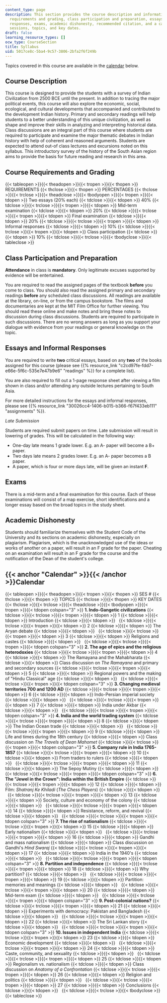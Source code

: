 ```yaml
---
content_type: page
description: This section provides the course description and information on course
  requirements and grading, class participation and preparation, essays and informal
  responses, exams, academic dishonesty, recommended citation, and a calendar of lecture
  sessions, topics, and key dates.
draft: false
learning_resource_types: []
ocw_type: CourseSection
title: Syllabus
uid: 5017ce8c-5ba4-9c57-3806-2bfa2f6f249b
---
```

Topics covered in this course are available in the [calendar](#Calendar) below.

## Course Description

This course is designed to provide the students with a survey of Indian Civilization from 2500 BCE until the present. In addition to tracing the major political events, this course will also explore the economic, social, ecological, and cultural developments that accompanied and contributed to the development Indian history. Primary and secondary readings will help students to a better understanding of this unique civilization, as well as shape and improve their skills in analyzing and interpreting historical data. Class discussions are an integral part of this course where students are required to participate and examine the major thematic debates in Indian history with help of coherent and reasoned arguments. Students are expected to attend out-of class lectures and excursions noted on this syllabus. This introductory survey of the history of the South Asian region aims to provide the basis for future reading and research in this area.

## Course Requirements and Grading

{{< tableopen >}}{{< theadopen >}}{{< tropen >}}{{< thopen >}}
REQUIREMENTS
{{< thclose >}}{{< thopen >}}
PERCENTAGES
{{< thclose >}}{{< trclose >}}{{< theadclose >}}{{< tbodyopen >}}{{< tropen >}}{{< tdopen >}}
Two essays (20% each)
{{< tdclose >}}{{< tdopen >}}
40%
{{< tdclose >}}{{< trclose >}}{{< tropen >}}{{< tdopen >}}
Mid-term examination
{{< tdclose >}}{{< tdopen >}}
20%
{{< tdclose >}}{{< trclose >}}{{< tropen >}}{{< tdopen >}}
Final examination
{{< tdclose >}}{{< tdopen >}}
20%
{{< tdclose >}}{{< trclose >}}{{< tropen >}}{{< tdopen >}}
Informal responses
{{< tdclose >}}{{< tdopen >}}
10%
{{< tdclose >}}{{< trclose >}}{{< tropen >}}{{< tdopen >}}
Class participation
{{< tdclose >}}{{< tdopen >}}
10%
{{< tdclose >}}{{< trclose >}}{{< tbodyclose >}}{{< tableclose >}}

## Class Participation and Preparation

**Attendance** in class is **mandatory**. Only legitimate excuses supported by evidence will be entertained.

You are required to read the assigned pages of the textbook **before** you come to class. You should also read the assigned primary and secondary readings **before** any scheduled class discussions. All readings are available at the library, on-line, or from the campus bookstore. The films and documentaries are kept at the MIT Film Office for further viewing. You should read these online and make notes and bring these notes to discussion during class discussions. Students are required to participate in such discussions. There are no wrong answers as long as you support your dialogue with evidence from your readings or general knowledge on the topic.

## Essays and Informal Responses

You are required to write **two** critical essays, based on any **two** of the books assigned for this course (please see {{% resource_link "c2cd97fe-fdd7-e66e-5f6c-535e7e47b9e6" "readings" %}} for a complete list).

You are also required to fill out a 1-page response sheet after viewing a film shown in class and/or attending any outside lectures pertaining to South Asia.

For more detailed instructions for the essays and informal responses, please see {{% resource_link "30026cc4-1406-b015-b366-f67f433eb111" "assignments" %}}.

*Late Submission*

Students are required submit papers on time. Late submission will result in lowering of grades. This will be calculated in the following way:

- One-day late means 1 grade lower. E.g. an A- paper will become a B+ paper.
- Two days late means 2 grades lower. E.g. an A- paper becomes a B paper.
- A paper, which is four or more days late, will be given an instant **F**.

## Exams

There is a mid-term and a final examination for this course. Each of these examinations will consist of a map exercise, short identifications and a longer essay based on the broad topics in the study sheet.

## Academic Dishonesty

Students should familiarize themselves with the Student Code of the University and its sections on academic dishonesty, especially on plagiarism. Plagiarism, which is the unacknowledged use of the ideas or works of another on a paper, will result in an F grade for the paper. Cheating on an examination will result in an F grade for the course and the notification of the Dean of the student's college.

## {{< anchor "Calendar" >}}{{< /anchor >}}Calendar

{{< tableopen >}}{{< theadopen >}}{{< tropen >}}{{< thopen >}}
SES #
{{< thclose >}}{{< thopen >}}
TOPICS
{{< thclose >}}{{< thopen >}}
KEY DATES
{{< thclose >}}{{< trclose >}}{{< theadclose >}}{{< tbodyopen >}}{{< tropen >}}{{< tdopen colspan="3" >}}
**1\. Indo-Gangetic civilizations**
{{< tdclose >}}{{< trclose >}}{{< tropen >}}{{< tdopen >}}
1
{{< tdclose >}}{{< tdopen >}}
Introduction
{{< tdclose >}}{{< tdopen >}}
 
{{< tdclose >}}{{< trclose >}}{{< tropen >}}{{< tdopen >}}
2
{{< tdclose >}}{{< tdopen >}}
The Aryan debate
{{< tdclose >}}{{< tdopen >}}
 
{{< tdclose >}}{{< trclose >}}{{< tropen >}}{{< tdopen >}}
3
{{< tdclose >}}{{< tdopen >}}
Religions and castes
{{< tdclose >}}{{< tdopen >}}
 
{{< tdclose >}}{{< trclose >}}{{< tropen >}}{{< tdopen colspan="3" >}}
**2\. The age of epics and the religious heterodoxies**
{{< tdclose >}}{{< trclose >}}{{< tropen >}}{{< tdopen >}}
4
{{< tdclose >}}{{< tdopen >}}
The Ramayana and the Mahabharata
{{< tdclose >}}{{< tdopen >}}
Class discussion on *The Ramayana* and primary and secondary sources
{{< tdclose >}}{{< trclose >}}{{< tropen >}}{{< tdopen >}}
5
{{< tdclose >}}{{< tdopen >}}
Regional powers and the making of "Hindu Classical" age
{{< tdclose >}}{{< tdopen >}}
 
{{< tdclose >}}{{< trclose >}}{{< tropen >}}{{< tdopen colspan="3" >}}
**3\. Changing medieval territories 700 and 1200 AD**
{{< tdclose >}}{{< trclose >}}{{< tropen >}}{{< tdopen >}}
6
{{< tdclose >}}{{< tdopen >}}
Indo-Persian imperial society
{{< tdclose >}}{{< tdopen >}}
 
{{< tdclose >}}{{< trclose >}}{{< tropen >}}{{< tdopen >}}
7
{{< tdclose >}}{{< tdopen >}}
India under Akbar
{{< tdclose >}}{{< tdopen >}}
 
{{< tdclose >}}{{< trclose >}}{{< tropen >}}{{< tdopen colspan="3" >}}
**4\. India and the world trading system**
{{< tdclose >}}{{< trclose >}}{{< tropen >}}{{< tdopen >}}
8
{{< tdclose >}}{{< tdopen >}}
The Indian Ocean trade
{{< tdclose >}}{{< tdopen >}}
 
{{< tdclose >}}{{< trclose >}}{{< tropen >}}{{< tdopen >}}
9
{{< tdclose >}}{{< tdopen >}}
Life and times during the 18th century
{{< tdclose >}}{{< tdopen >}}
Class discussion on *The Travels of Dean Mahomet*
{{< tdclose >}}{{< trclose >}}{{< tropen >}}{{< tdopen colspan="3" >}}
**5\. Company rule in India 1765-1857**
{{< tdclose >}}{{< trclose >}}{{< tropen >}}{{< tdopen >}}
10
{{< tdclose >}}{{< tdopen >}}
From traders to rulers
{{< tdclose >}}{{< tdopen >}}
 
{{< tdclose >}}{{< trclose >}}{{< tropen >}}{{< tdopen >}}
11
{{< tdclose >}}{{< tdopen >}}
The Sepoy Mutiny
{{< tdclose >}}{{< tdopen >}}
 
{{< tdclose >}}{{< trclose >}}{{< tropen >}}{{< tdopen colspan="3" >}}
**6\. The "Jewel in the Crown": India within the British Empire**
{{< tdclose >}}{{< trclose >}}{{< tropen >}}{{< tdopen >}}
12
{{< tdclose >}}{{< tdopen >}}
Film: *Shatranj Ke Khiladi* (*The Chess Players*)
{{< tdclose >}}{{< tdopen >}}
 
{{< tdclose >}}{{< trclose >}}{{< tropen >}}{{< tdopen >}}
13
{{< tdclose >}}{{< tdopen >}}
Society, culture and economy of the colony
{{< tdclose >}}{{< tdopen >}}
 
{{< tdclose >}}{{< trclose >}}{{< tropen >}}{{< tdopen >}}
14
{{< tdclose >}}{{< tdopen >}}
Resistance, reform, and revival
{{< tdclose >}}{{< tdopen >}}
 
{{< tdclose >}}{{< trclose >}}{{< tropen >}}{{< tdopen colspan="3" >}}
**7\. The rise of nationalism**
{{< tdclose >}}{{< trclose >}}{{< tropen >}}{{< tdopen >}}
15
{{< tdclose >}}{{< tdopen >}}
Early nationalism
{{< tdclose >}}{{< tdopen >}}
 
{{< tdclose >}}{{< trclose >}}{{< tropen >}}{{< tdopen >}}
16
{{< tdclose >}}{{< tdopen >}}
Gandhi and mass nationalism
{{< tdclose >}}{{< tdopen >}}
Class discussion on Gandhi's *Hind Swaraj*
{{< tdclose >}}{{< trclose >}}{{< tropen >}}{{< tdopen >}}
17
{{< tdclose >}}{{< tdopen >}}
India in the 1940's
{{< tdclose >}}{{< tdopen >}}
 
{{< tdclose >}}{{< trclose >}}{{< tropen >}}{{< tdopen colspan="3" >}}
**8\. Partition and independence**
{{< tdclose >}}{{< trclose >}}{{< tropen >}}{{< tdopen >}}
18
{{< tdclose >}}{{< tdopen >}}
Why partition?
{{< tdclose >}}{{< tdopen >}}
 
{{< tdclose >}}{{< trclose >}}{{< tropen >}}{{< tdopen >}}
19
{{< tdclose >}}{{< tdopen >}}
Partition: memories and meanings
{{< tdclose >}}{{< tdopen >}}
 
{{< tdclose >}}{{< trclose >}}{{< tropen >}}{{< tdopen >}}
20
{{< tdclose >}}{{< tdopen >}}
Mid-term exam
{{< tdclose >}}{{< tdopen >}}
 
{{< tdclose >}}{{< trclose >}}{{< tropen >}}{{< tdopen colspan="3" >}}
**9\. Post-colonial nations?**
{{< tdclose >}}{{< trclose >}}{{< tropen >}}{{< tdopen >}}
21
{{< tdclose >}}{{< tdopen >}}
Experiments with democracy: Pakistan and Bangladesh
{{< tdclose >}}{{< tdopen >}}
 
{{< tdclose >}}{{< trclose >}}{{< tropen >}}{{< tdopen >}}
22
{{< tdclose >}}{{< tdopen >}}
The Sri Lankan story
{{< tdclose >}}{{< tdopen >}}
 
{{< tdclose >}}{{< trclose >}}{{< tropen >}}{{< tdopen colspan="3" >}}
**10\. Issues in independent India**
{{< tdclose >}}{{< trclose >}}{{< tropen >}}{{< tdopen >}}
23
{{< tdclose >}}{{< tdopen >}}
Economic development
{{< tdclose >}}{{< tdopen >}}
 
{{< tdclose >}}{{< trclose >}}{{< tropen >}}{{< tdopen >}}
24
{{< tdclose >}}{{< tdopen >}}
Caste, community, and sexuality
{{< tdclose >}}{{< tdopen >}}
 
{{< tdclose >}}{{< trclose >}}{{< tropen >}}{{< tdopen >}}
25
{{< tdclose >}}{{< tdopen >}}
Regionalism vs. nationalism
{{< tdclose >}}{{< tdopen >}}
Class discussion on *Anatomy of a Confrontation*
{{< tdclose >}}{{< trclose >}}{{< tropen >}}{{< tdopen >}}
26
{{< tdclose >}}{{< tdopen >}}
Religion and politics
{{< tdclose >}}{{< tdopen >}}
 
{{< tdclose >}}{{< trclose >}}{{< tropen >}}{{< tdopen >}}
27
{{< tdclose >}}{{< tdopen >}}
Conclusions
{{< tdclose >}}{{< tdopen >}}
 
{{< tdclose >}}{{< trclose >}}{{< tbodyclose >}}{{< tableclose >}}
